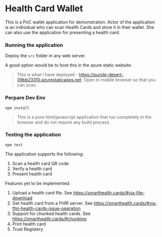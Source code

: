 # Health Card Wallet

This is a PoC wallet application for demonstration. Actor of the application is an individual who can scan Health Cards and store it in their wallet. She can also use the application for presenting a health card.

### Running the application

Deploy the `src` folder in any web server.

A good option would be to host this in the azure static website.

> This is what I have deployed - https://purple-desert-09bb23310.azurestaticapps.net. Open in mobile browser so that you can scan.

### Perpare Dev Env

```
npm install
```
> This is a pure html/javascript application that run completely in the browser and do not require any build process

### Testing the application

```
npm test
```

The application supports the following:

1. Scan a health card QR code
2. Verify a health card
3. Present health card

Features yet to be implemented:

1. Upload a health card file. See https://smarthealth.cards/#via-file-download
2. Get health card from a FHIR server. See https://smarthealth.cards/#via-fhir-health-cards-issue-operation
3. Support for chunked health cards. See https://smarthealth.cards/#chunking
4. Print health card
5. Trust Registery
